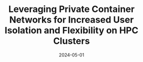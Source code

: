 ---
title: "Leveraging Private Container Networks for Increased User Isolation and Flexibility on HPC Clusters"
collection: publications
category: workshops
permalink: /publication/2024-pcocc
excerpt: 'To address the increasing complexity of modern scientific computing workflows, HPC clusters must be able to accommodate a wider range of workloads without compromising their efficiency in processing batches of highly parallel jobs. Cloud computing providers have a long history of leveraging all forms of virtualization to let their clients easily and securely deploy complex distributed applications and similar capabilities are now expected from HPC facilities.'
date: 2024-05-01
venue: 'High Performance Computing. ISC High Performance 2024 International Workshops'
paperurl: 'http://lisejolicoeur.github.io/files/wocc24_final.pdf'
citation: 'Lise Jolicoeur, François Diakhaté, and Raymond Namyst. “Leveraging Private
Container Networks for Increased User Isolation and Flexibility on HPC Clusters”.
en. In: High Performance Computing. ISC High Performance 2024 International
Workshops. Ed. by Michèle Weiland et al. Cham: Springer Nature Switzerland,
2025, pp. 415–426. isbn: 978-3-031-73716-9. doi: 10.1007/978-3-031-73716-
9_29.'
---